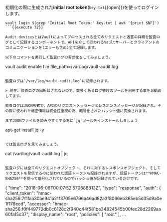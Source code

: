 初期化の際に生成された**initial root token**(`key.txt`{{open}})を使ってログインします。

```
vault login $(grep 'Initial Root Token:' key.txt | awk '{print $NF}')
```{{execute T2}}

Audit devicesとはVaultによってプロセスされる全てのリクエストと返答の詳細を監査ログとして記録するコンポーネントで、APIを介して行われるVaultサーバーとクライアントのコミュニケーションを(エラーも含め)全て記録します。

以下のコマンドを実行して監査ログの有効化をしてみましょう。

```
vault audit enable file file_path=/var/log/vault-audit.log
```{{execute T2}}

監査ログは`/var/log/vault-audit.log`に記録されます。

> 現在、監査ログの回転はされないので、数多くあるログ管理のツールを利用する事をお勧めしてます。

監査ログはJSON形式で、APIのリクエストメッセージとレスポンスメッセージが記録され、その際に使われた機密情報は安全性重視の為、暗号化されたハッシュ値に変換されます。

まずJSONファイルを読みやすくする為に`jq`ツールをインストールしましょう

```
apt-get install jq -y
```{{execute T2}}

では監査ログを見てみましょう。

```
cat /var/log/vault-audit.log | jq
```{{execute T2}}

監査ログには全てのリクエストオブジェクト、それに対するレスポンスオブジェクト、そしてリクエストを発信するのに使われた認証トークンも記録されますが、認証トークンは**HMAC-SHA256**を使って暗号化されているのでハッシュ値が記録されているだけです。

```
{
  "time": "2018-06-06T00:07:52.570688813Z",
  "type": "response",
  "auth": {
    "client_token": "hmac-sha256:7f1faa30ae941a21f3705e6796a46ad82a3f8066eb365eb5d35d9a0e1f178ecd",
    "accessor": "hmac-sha256:f0f449772db0c6128c2f940c44f581be34824545b00fec28d2269aa60fa15c37",
    "display_name": "root",
    "policies": [
      "root"
    ],
    ...
```
